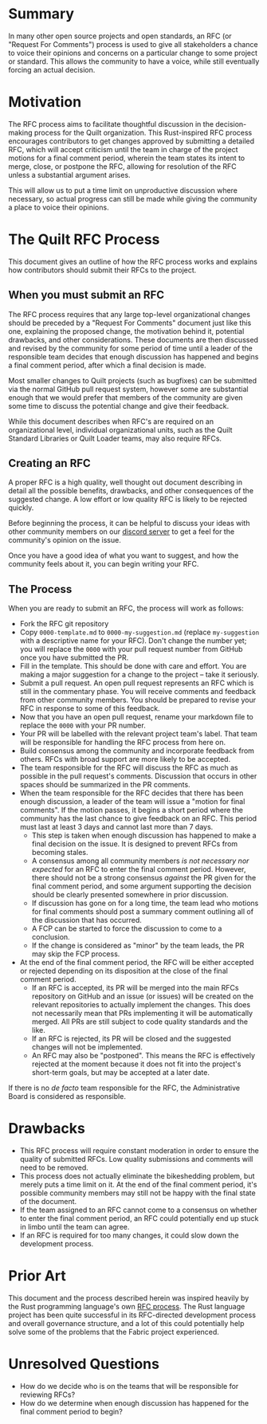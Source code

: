 # Summary
In many other open source projects and open standards, an RFC (or "Request For Comments") process is used to give all stakeholders a chance to voice their opinions and concerns on a particular change to some project or standard. This allows the community to have a voice, while still eventually forcing an actual decision.

# Motivation
The RFC process aims to facilitate thoughtful discussion in the decision-making process for the Quilt organization. This Rust-inspired RFC process encourages contributors to get changes approved by submitting a detailed RFC, which will accept criticism until the team in charge of the project motions for a final comment period, wherein the team states its intent to merge, close, or postpone the RFC, allowing for resolution of the RFC unless a substantial argument arises.

This will allow us to put a time limit on unproductive discussion where necessary, so actual progress can still be made while giving the community a place to voice their opinions.

# The Quilt RFC Process
This document gives an outline of how the RFC process works and explains how contributors should submit their RFCs to the project. 

## When you must submit an RFC
The RFC process requires that any large top-level organizational changes should be preceded by a "Request For Comments" document just like this one, explaining the proposed change, the motivation behind it, potential drawbacks, and other considerations. These documents are then discussed and revised by the community for some period of time until a leader of the responsible team decides that enough discussion has happened and begins a final comment period, after which a final decision is made.

Most smaller changes to Quilt projects (such as bugfixes) can be submitted via the normal GitHub pull request system, however some are substantial enough that we would prefer that members of the community are given some time to discuss the potential change and give their feedback.

While this document describes when RFC's are required on an organizational level, individual organizational units, such as the Quilt Standard Libraries or Quilt Loader teams, may also require RFCs.

## Creating an RFC
A proper RFC is a high quality, well thought out document describing in detail all the possible benefits, drawbacks, and other consequences of the suggested change. A low effort or low quality RFC is likely to be rejected quickly.

Before beginning the process, it can be helpful to discuss your ideas with other community members on our [discord server](https://discord.quiltmc.org/) to get a feel for the community's opinion on the issue.

Once you have a good idea of what you want to suggest, and how the community feels about it, you can begin writing your RFC.

## The Process
When you are ready to submit an RFC, the process will work as follows:
- Fork the RFC git repository
- Copy `0000-template.md` to `0000-my-suggestion.md` (replace `my-suggestion`
  with a descriptive name for your RFC). Don't change the number yet; you will
  replace the `0000` with your pull request number from GitHub once you have
  submitted the PR.
- Fill in the template. This should be done with care and effort. You are
  making a major suggestion for a change to the project &ndash; take it
  seriously.
- Submit a pull request. An open pull request represents an RFC which is still
  in the commentary phase. You will receive comments and feedback from other
  community members. You should be prepared to revise your RFC in response to
  some of this feedback.
- Now that you have an open pull request, rename your markdown file to replace
  the `0000` with your PR number.
- Your PR will be labelled with the relevant project team's label. That team
  will be responsible for handling the RFC process from here on.
- Build consensus among the community and incorporate feedback from others.
  RFCs with broad support are more likely to be accepted.
- The team responsible for the RFC will discuss the RFC as much as possible in
  the pull request's comments. Discussion that occurs in other spaces should be
  summarized in the PR comments.
- When the team responsible for the RFC decides that there has been enough discussion, a leader of the team will issue a "motion for final comments". If the motion passes, it begins a short period where the community has the last chance to give feedback on an RFC. This period must last at least 3 days and cannot last more than 7 days.
  + This step is taken when enough discussion has happened to make a final decision on the issue. It is designed to prevent RFCs from becoming stales.
  + A consensus among all community members *is not necessary nor expected* for an RFC to
    enter the final comment period. However, there should not be a strong
    consensus *against* the PR given for the final comment period, and
    some argument supporting the decision should be clearly presented somewhere
    in prior discussion.
  + If discussion has gone on for a long time, the team lead who motions for
    final comments should post a summary comment outlining all of the
    discussion that has occurred.
  + A FCP can be started to force the discussion to come to a conclusion.
  + If the change is considered as "minor" by the team leads, the PR may skip the FCP process.
- At the end of the final comment period, the RFC will be either accepted or
  rejected depending on its disposition at the close of the final comment
  period.
    + If an RFC is accepted, its PR will be merged into the main RFCs
      repository on GitHub and an issue (or issues) will be created on the
      relevant repositories to actually implement the changes. This does not
      necessarily mean that PRs implementing it will be automatically merged.
      All PRs are still subject to code quality standards and the like.
    + If an RFC is rejected, its PR will be closed and the suggested changes
      will not be implemented.
    + An RFC may also be "postponed". This means the RFC is effectively
      rejected at the moment because it does not fit into the project's
      short-term goals, but may be accepted at a later date.

If there is no *de facto* team responsible for the RFC, the Administrative Board is considered as responsible.

# Drawbacks
- This RFC process will require constant moderation in order to ensure the
  quality of submitted RFCs. Low quality submissions and comments will need to
  be removed.
- This process does not actually eliminate the bikeshedding problem, but merely
  puts a time limit on it. At the end of the final comment period, it's
  possible community members may still not be happy with the final state of the
  document.
- If the team assigned to an RFC cannot come to a consensus on whether to enter
  the final comment period, an RFC could potentially end up stuck in limbo
  until the team can agree.
- If an RFC is required for too many changes, it could slow down the
  development process.

# Prior Art
This document and the process described herein was inspired heavily by the Rust programming language's own [RFC process](https://github.com/rust-lang/rfcs). The Rust language project has been quite successful in its RFC-directed development process and overall governance structure, and a lot of this could potentially help solve some of the problems that the Fabric project experienced.


# Unresolved Questions
- How do we decide who is on the teams that will be responsible for reviewing
  RFCs?
- How do we determine when enough discussion has happened for the final comment
  period to begin?
